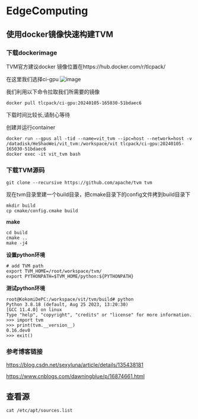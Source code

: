 # EdgeComputing  
## 使用docker镜像快速构建TVM
### 下载dockerimage  
TVM官方建议docker 镜像位置在https://hub.docker.com/r/tlcpack/

在这里我们选择ci-gpu
![image](https://github.com/zhaoweizhao/EdgeComputing/assets/151530559/621685bb-efa4-4b56-8c33-585349531961)

我们利用以下命令拉取我们所需要的镜像
```
docker pull tlcpack/ci-gpu:20240105-165030-51bdaec6
```
下载时间比较长,请耐心等待

创建并运行container
```
docker run --gpus all -tid --name=vit_tvm --ipc=host --network=host -v /datadisk/HeShaoWei/vit_tvm:/workspace/vit tlcpack/ci-gpu:20240105-165030-51bdaec6
docker exec -it vit_tvm bash
```

### 下载TVM源码
```
git clone --recursive https://github.com/apache/tvm tvm
```

现在tvm目录里建一个build目录，把cmake目录下的config文件拷到build目录下

```
mkdir build
cp cmake/config.cmake build
```
**make**
```
cd build
cmake ..
make -j4
```
**设置python环境**
```
# add TVM path
export TVM_HOME=/root/workspace/tvm/
export PYTHONPATH=$TVM_HOME/python:${PYTHONPATH}
```
**测试python环境**
```
root@KokomiDePC:/workspace/vit/tvm/build# python
Python 3.8.18 (default, Aug 25 2023, 13:20:30)
[GCC 11.4.0] on linux
Type "help", "copyright", "credits" or "license" for more information.
>>> import tvm
>>> print(tvm.__version__)
0.16.dev0
>>> exit()
```
### 参考博客链接
https://blog.csdn.net/sexyluna/article/details/135438181

https://www.cnblogs.com/dawningblue/p/16874661.html

## 查看源
`cat /etc/apt/sources.list`
